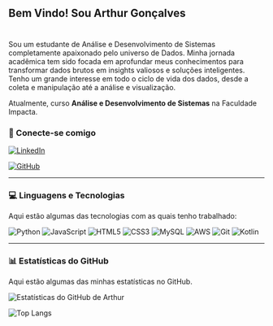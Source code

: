##  Bem Vindo! Sou Arthur Gonçalves 
#


Sou um estudante de Análise e Desenvolvimento de Sistemas completamente apaixonado pelo universo de Dados. Minha jornada acadêmica tem sido focada em aprofundar meus conhecimentos para transformar dados brutos em insights valiosos e soluções inteligentes. Tenho um grande interesse em todo o ciclo de vida dos dados, desde a coleta e manipulação até a análise e visualização.

Atualmente, curso **Análise e Desenvolvimento de Sistemas** na Faculdade Impacta.


### 🔗 Conecte-se comigo

[![LinkedIn](https://img.shields.io/badge/LinkedIn-0077B5?style=for-the-badge&logo=linkedin&logoColor=white)](https://www.linkedin.com/in/arthurgsrosa/)

[![GitHub](https://img.shields.io/badge/GitHub-181717?style=for-the-badge&logo=github&logoColor=white)](https://github.com/Arthur-Goncalves08)

---

### 💻 Linguagens e Tecnologias

Aqui estão algumas das tecnologias com as quais tenho trabalhado:

![Python](https://img.shields.io/badge/Python-3776AB?style=for-the-badge&logo=python&logoColor=white)
![JavaScript](https://img.shields.io/badge/JavaScript-F7DF1E?style=for-the-badge&logo=javascript&logoColor=black)
![HTML5](https://img.shields.io/badge/HTML5-E34F26?style=for-the-badge&logo=html5&logoColor=white)
![CSS3](https://img.shields.io/badge/CSS3-1572B6?style=for-the-badge&logo=css3&logoColor=white)
![MySQL](https://img.shields.io/badge/MySQL-4479A1?style=for-the-badge&logo=mysql&logoColor=white)
![AWS](https://img.shields.io/badge/AWS-232F3E?style=for-the-badge&logo=amazon-aws&logoColor=white)
![Git](https://img.shields.io/badge/GIT-E44C30?style=for-the-badge&logo=git&logoColor=white)
![Kotlin](https://img.shields.io/badge/Kotlin-7F52FF?style=for-the-badge&logo=kotlin&logoColor=white)

---

### 📊 Estatísticas do GitHub

Aqui estão algumas das minhas estatísticas no GitHub.

![Estatísticas do GitHub de Arthur](https://github-readme-stats.vercel.app/api?username=Arthur-Goncalves08&show_icons=true&theme=dark&include_all_commits=true&count_private=true)

![Top Langs](https://github-readme-stats.vercel.app/api/top-langs/?username=Arthur-Goncalves08&layout=compact&langs_count=5&theme=dark)
